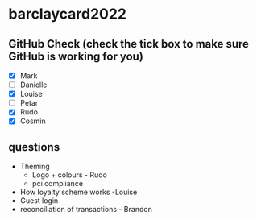 # barclaycard2022
## GitHub Check (check the tick box to make sure GitHub is working for you)
- [x] Mark
- [ ] Danielle
- [x] Louise
- [ ] Petar
- [x] Rudo
- [x] Cosmin

## questions
- Theming 
	- Logo + colours - Rudo
	- pci compliance 
- How loyalty scheme works -Louise
- Guest login
- reconciliation of transactions - Brandon
